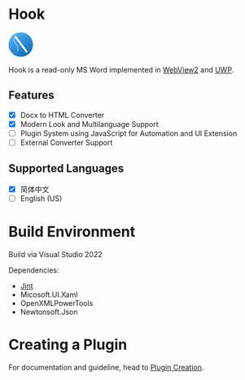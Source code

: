 ﻿# Hook
![Logo](Hook/Assets/Square44x44Logo.altform-lightunplated_targetsize-48.png)

Hook is a read-only MS Word implemented in [WebView2](https://docs.microsoft.com/en-us/microsoft-edge/webview2/) and
[UWP](https://docs.microsoft.com/en-us/windows/uwp/get-started/).
## Features
- [x] Docx to HTML Converter
- [x] Modern Look and Multilanguage Support
- [ ] Plugin System using JavaScript for Automation and UI Extension
- [ ] External Converter Support
## Supported Languages
- [x] 简体中文
- [ ] English (US)

# Build Environment
Build via Visual Studio 2022

Dependencies:
- [Jint](https://github.com/sebastienros/jint)
- Micosoft.UI.Xaml
- OpenXMLPowerTools
- Newtonsoft.Json
# Creating a Plugin
For documentation and guideline, head to [Plugin Creation](How_To_Create_Plugin.md).